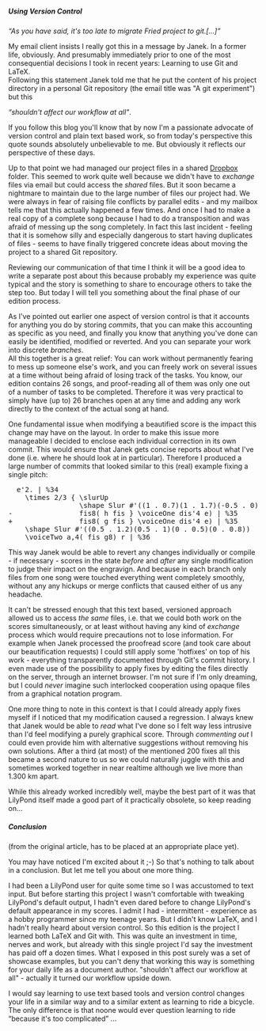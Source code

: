 ##### Using Version Control

*“As you have said, it's too late to migrate Fried project to git.[...]”*

My email client insists I really got this in a message by Janek. In a former life, obviously. And presumably immediately prior to one of the most consequential decisions I took in recent years: Learning to use Git and LaTeX.  
Following this statement Janek told me that he put the content of his project directory in a personal Git repository (the email title was "A git experiment") but this

*“shouldn't affect our workflow at all"*.

If you follow this blog you'll know that by now I'm a passionate advocate of version control and plain text based work, so from today's perspective this quote sounds absolutely unbelievable to me. But obviously it reflects our perspective of these days.

Up to that point we had managed our project files in a shared [Dropbox](http://www.dropbox.com) folder. This seemed to work quite well because we didn't have to *exchange* files via email but could access the *shared* files. But it soon became a nightmare to maintain due to the large number of files our project had. We were always in fear of raising file conflicts by parallel edits - and my mailbox tells me that this actually happened a few times. And once I had to make a real copy of a complete song because I had to do a transposition and was afraid of messing up the song completely. In fact this last incident - feeling that it is somehow silly and especially dangerous to start having duplicates of files - seems to have finally triggered concrete ideas about moving the project to a shared Git repository.

Reviewing our communication of that time I think it will be a good idea to write a separate post about this because probably my experience was quite typical and the story is something to share to encourage others to take the step too.
But today I will tell you something about the final phase of our edition process.

As I've pointed out earlier one aspect of version control is that it accounts for anything you do by storing *commits*, that you can make this accounting as specific as you need, and finally you know that anything you've done can easily be identified, modified or reverted. And you can separate your work into discrete *branches*.  
All this together is a great relief: You can work without permanently fearing to mess up someone else's work, and you can freely work on several issues at a time without being afraid of losing track of the tasks. You know, our edition contains 26 songs, and proof-reading all of them was only one out of a number of tasks to be completed. Therefore it was very practical to simply have (up to) 26 branches open at any time and adding any work directly to the context of the actual song at hand.

One fundamental issue when modifying a beautified score is the impact this change may have on the layout. In order to make this issue more manageable I decided to enclose each individual correction in its own commit. This would ensure that Janek gets concise reports about what I've done (i.e. where he should look at in particular). Therefore I produced a large number of commits that looked similar to this (real) example fixing a single pitch:

<pre lang="diff">
  e'2. | %34
    \times 2/3 { \slurUp
                 \shape Slur #'((1 . 0.7)(1 . 1.7)(-0.5 . 0)(0 . -0.7))
-                fis8( h fis } \voiceOne dis'4 e) | %35
+                fis8( g fis } \voiceOne dis'4 e) | %35
    \shape Slur #'((0.5 . 1.2)(0.5 . 1)(0 . 0.5)(0 . 0.8))
    \voiceTwo a,4( fis g8) r | %36
</pre>
This way Janek would be able to revert any changes individually or compile - if necessary - scores in the state *before* and *after* any single modification to judge their impact on the engravign. And because in each branch only files from one song were touched everything went completely smoothly, without any any hickups or merge conflicts that caused either of us any headache.

It can't be stressed enough that this text based, versioned approach allowed us to access *the same* files, i.e. that we could both work on the scores simultaneously, or at least without having any kind of *exchange* process which would require precautions not to lose information. For example when Janek processed the proofread score (and took care about our beautification requests) I could still apply some 'hotfixes' on top of his work - everything transparently documented through Git's commit history. I even made use of the possibility to apply fixes by editing the files directly on the server, through an internet browser. I'm not sure if I'm only dreaming, but I could *never* imagine such interlocked cooperation using opaque files from a graphical notation program.

One more thing to note in this context is that I could already apply fixes myself if I noticed that my modification caused a regression. I always knew that Janek would be able to *read* what I've done so I felt way less intrusive than I'd feel modifying a purely graphical score. Through *commenting out* I could even provide him with alternative suggestions without removing his own solutions. After a third (at most) of the mentioned 200 fixes all this became a second nature to us so we could naturally juggle with this and sometimes worked together in near realtime although we live more than 1.300 km apart.

While this already worked incredibly well, maybe the best part of it was that LilyPond itself made a good part of it practically obsolete, so keep reading on...

##### Conclusion

(from the original article, has to be placed at an appropriate place yet).

You may have noticed I'm excited about it ;-) So that's nothing to talk about in a conclusion. But let me tell you about one more thing.

I had been a LilyPond user for quite some time so I was accustomed to text input. But before starting this project I wasn't comfortable with tweaking LilyPond's default output, I hadn't even dared before to change LilyPond's default appearance in my scores. I admit I had - intermittent - experience as a hobby programmer since my teenage years. But I didn't know LaTeX, and I hadn't really heard about version control. So this edition is the project I learned both LaTeX and Git with. This was quite an investment in time, nerves and work, but already with this single project I'd say the investment has paid off a dozen times. What I exposed in this post surely was a set of showcase examples, but you can't deny that working this way is something for your daily life as a document author. "shouldn't affect our workflow at all" - actually it turned our workflow upside down. 

I would say learning to use text based tools and version control changes your life in a similar way and to a similar extent as learning to ride a bicycle. The only difference is that noone would ever question learning to ride “because it's too complicated” ...